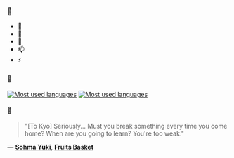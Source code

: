### 👋

- 🔭
- 🌱
- 💬
- 📫
- ⚡

#### 🧏

[![Most used languages](https://github-readme-stats-aynah.vercel.app/api/top-langs/?username=aynh&theme=solarized-dark&langs_count=6&layout=compact&hide_title=true)](https://github.com/anuraghazra/github-readme-stats#gh-dark-mode-only)
[![Most used languages](https://github-readme-stats-aynah.vercel.app/api/top-langs/?username=aynh&theme=solarized-light&langs_count=6&layout=compact&hide_title=true)](https://github.com/anuraghazra/github-readme-stats#gh-light-mode-only)

#### 💬

> "[To Kyo] Seriously... Must you break something every time you come home? When are you going to learn? You're too weak."

&mdash; [**Sohma Yuki**](https://myanimelist.net/character.php?q=Sohma%20Yuki&cat=character), [**Fruits Basket**](https://myanimelist.net/search/all?q=Fruits%20Basket&cat=all)
